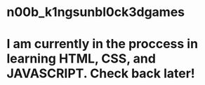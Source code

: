 # n00b_k1ngsunbl0ck3dgames
# I am currently in the proccess in learning HTML, CSS, and JAVASCRIPT. Check back later!